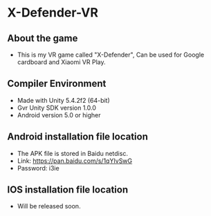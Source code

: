 # X-Defender-VR

## About the game
- This is my VR game called "X-Defender", Can be used for Google cardboard and Xiaomi VR Play.

## Compiler Environment
- Made with Unity 5.4.2f2 (64-bit)
- Gvr Unity SDK version 1.0.0
- Android version 5.0 or higher

## Android installation file location
- The APK file is stored in Baidu netdisc.
- Link: https://pan.baidu.com/s/1qYIvSwG
- Password: i3ie

## IOS installation file location
- Will be released soon.

